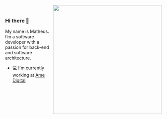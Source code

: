<img align="right" src="https://raw.githubusercontent.com/MGenteluci/MGenteluci/master/image/developer.jpeg" width="350"/>

<br/>

### Hi there 👋

My name is Matheus. I’m a software developer with a passion for back-end and software architecture.

- 💻 I'm currently working at [Ame Digital](https://www.amedigital.com/)

